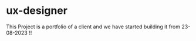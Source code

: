 # ux-designer
This Project is a portfolio of a client and we have started building it from 23-08-2023 !! 
